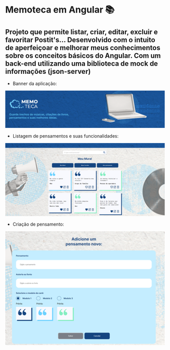 # Memoteca em Angular 📚

## Projeto que permite listar, criar, editar, excluir e favoritar Postit's... Desenvolvido com o intuito de aperfeiçoar e melhorar meus conhecimentos sobre os conceitos básicos do Angular. Com um back-end utilizando uma biblioteca de mock de informações (json-server)

- Banner da aplicação:

![home screen](https://github.com/brayan-jordan/memoteca-angular/blob/master/imgs/banner.PNG)

- Listagem de pensamentos e suas funcionalidades:

![home screen](https://github.com/brayan-jordan/memoteca-angular/blob/master/imgs/pensamentos-lista.PNG)

- Criação de pensamento:

![home screen](https://github.com/brayan-jordan/memoteca-angular/blob/master/imgs/criar-pensamento.PNG)
